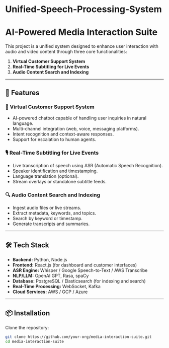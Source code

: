 # Unified-Speech-Processing-System
# AI-Powered Media Interaction Suite

This project is a unified system designed to enhance user interaction with audio and video content through three core functionalities:

1. **Virtual Customer Support System**
2. **Real-Time Subtitling for Live Events**
3. **Audio Content Search and Indexing**

---

## 🚀 Features

### 🤖 Virtual Customer Support System
- AI-powered chatbot capable of handling user inquiries in natural language.
- Multi-channel integration (web, voice, messaging platforms).
- Intent recognition and context-aware responses.
- Support for escalation to human agents.

### 🎙️ Real-Time Subtitling for Live Events
- Live transcription of speech using ASR (Automatic Speech Recognition).
- Speaker identification and timestamping.
- Language translation (optional).
- Stream overlays or standalone subtitle feeds.

### 🔍 Audio Content Search and Indexing
- Ingest audio files or live streams.
- Extract metadata, keywords, and topics.
- Search by keyword or timestamp.
- Generate transcripts and summaries.

---

## 🛠️ Tech Stack

- **Backend:** Python, Node.js
- **Frontend:** React.js (for dashboard and customer interfaces)
- **ASR Engine:** Whisper / Google Speech-to-Text / AWS Transcribe
- **NLP/LLM:** OpenAI GPT, Rasa, spaCy
- **Database:** PostgreSQL / Elasticsearch (for indexing and search)
- **Real-Time Processing:** WebSocket, Kafka
- **Cloud Services:** AWS / GCP / Azure

---

## 📦 Installation

Clone the repository:
```bash
git clone https://github.com/your-org/media-interaction-suite.git
cd media-interaction-suite
